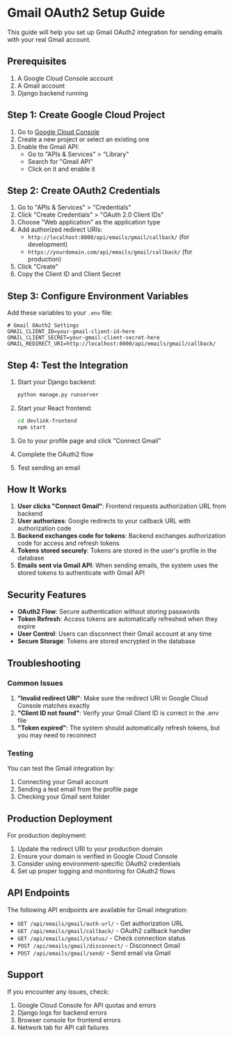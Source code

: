 # Gmail OAuth2 Setup Guide

This guide will help you set up Gmail OAuth2 integration for sending emails with your real Gmail account.

## Prerequisites

1. A Google Cloud Console account
2. A Gmail account
3. Django backend running

## Step 1: Create Google Cloud Project

1. Go to [Google Cloud Console](https://console.cloud.google.com/)
2. Create a new project or select an existing one
3. Enable the Gmail API:
   - Go to "APIs & Services" > "Library"
   - Search for "Gmail API"
   - Click on it and enable it

## Step 2: Create OAuth2 Credentials

1. Go to "APIs & Services" > "Credentials"
2. Click "Create Credentials" > "OAuth 2.0 Client IDs"
3. Choose "Web application" as the application type
4. Add authorized redirect URIs:
   - `http://localhost:8000/api/emails/gmail/callback/` (for development)
   - `https://yourdomain.com/api/emails/gmail/callback/` (for production)
5. Click "Create"
6. Copy the Client ID and Client Secret

## Step 3: Configure Environment Variables

Add these variables to your `.env` file:

```env
# Gmail OAuth2 Settings
GMAIL_CLIENT_ID=your-gmail-client-id-here
GMAIL_CLIENT_SECRET=your-gmail-client-secret-here
GMAIL_REDIRECT_URI=http://localhost:8000/api/emails/gmail/callback/
```

## Step 4: Test the Integration

1. Start your Django backend:
   ```bash
   python manage.py runserver
   ```

2. Start your React frontend:
   ```bash
   cd devlink-frontend
   npm start
   ```

3. Go to your profile page and click "Connect Gmail"
4. Complete the OAuth2 flow
5. Test sending an email

## How It Works

1. **User clicks "Connect Gmail"**: Frontend requests authorization URL from backend
2. **User authorizes**: Google redirects to your callback URL with authorization code
3. **Backend exchanges code for tokens**: Backend exchanges authorization code for access and refresh tokens
4. **Tokens stored securely**: Tokens are stored in the user's profile in the database
5. **Emails sent via Gmail API**: When sending emails, the system uses the stored tokens to authenticate with Gmail API

## Security Features

- **OAuth2 Flow**: Secure authentication without storing passwords
- **Token Refresh**: Access tokens are automatically refreshed when they expire
- **User Control**: Users can disconnect their Gmail account at any time
- **Secure Storage**: Tokens are stored encrypted in the database

## Troubleshooting

### Common Issues

1. **"Invalid redirect URI"**: Make sure the redirect URI in Google Cloud Console matches exactly
2. **"Client ID not found"**: Verify your Gmail Client ID is correct in the .env file
3. **"Token expired"**: The system should automatically refresh tokens, but you may need to reconnect

### Testing

You can test the Gmail integration by:
1. Connecting your Gmail account
2. Sending a test email from the profile page
3. Checking your Gmail sent folder

## Production Deployment

For production deployment:

1. Update the redirect URI to your production domain
2. Ensure your domain is verified in Google Cloud Console
3. Consider using environment-specific OAuth2 credentials
4. Set up proper logging and monitoring for OAuth2 flows

## API Endpoints

The following API endpoints are available for Gmail integration:

- `GET /api/emails/gmail/auth-url/` - Get authorization URL
- `GET /api/emails/gmail/callback/` - OAuth2 callback handler
- `GET /api/emails/gmail/status/` - Check connection status
- `POST /api/emails/gmail/disconnect/` - Disconnect Gmail
- `POST /api/emails/gmail/send/` - Send email via Gmail

## Support

If you encounter any issues, check:
1. Google Cloud Console for API quotas and errors
2. Django logs for backend errors
3. Browser console for frontend errors
4. Network tab for API call failures

